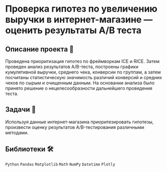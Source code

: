 # Проверка гипотез по увеличению выручки в интернет-магазине — оценить результаты A/B теста

## Описание проекта 📃


Проведена приоритизация гипотез по фреймворкам ICE и RICE. Затем проведен анализ результатов A/B-теста, построены графики кумулятивной выручки, среднего чека, конверсии по группам, а затем посчитаны статистическую значимость различий конверсий и средних чеков по сырым и очищенным данным. На основании анализа было принято решение о нецелесообразности дальнейшего проведения теста.

## Задачи 📝

Используя данные интернет-магазина приоритезировать гипотезы, произвести оценку результатов A/B-тестирования различными методами.

## Библиотеки 🛠️

`Python` `Pandas` `Matplotlib` `Math` `NumPy` `Datetime` `Plotly`

<br>

